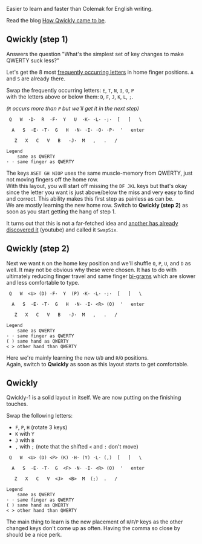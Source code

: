 Easier to learn and faster than Colemak for English writing.

Read the blog [How Qwickly came to be](https://blog.keithkim.org/opensource/making-the-qwickest-keyboard-layout).

## Qwickly (step 1)

Answers the question "What's the simplest set of key changes to make QWERTY suck less?"

Let's get the 8 most [frequently occurring letters](https://en.wikipedia.org/wiki/Letter_frequency) in home finger positions. `A` and `S` are already there.

Swap the frequently occurring letters: `E`, `T`, `N`, `I`, `O`, `P`<br/>
with the letters above or below them: `D`, `F`, `J`, `K`, `L`, `;`.

*(`R` occurs more than `P` but we'll get it in the next step)*
```
 Q   W  ·D·  R  ·F·  Y   U  ·K· ·L· ·;·  [   ]   \

  A   S  ·E· ·T·  G   H  ·N· ·I· ·O· ·P·  '   enter

   Z   X   C   V   B   ·J·  M   ,   .   /

Legend
    same as QWERTY
· · same finger as QWERTY
```
The keys `ASET GH NIOP` uses the same muscle-memory from QWERTY, just not moving fingers off the home row.<br/>
With this layout, you will start off missing the `DF JKL` keys but that's okay since the letter you want is just above/below the miss and very easy to find and correct. This ability makes this first step as painless as can be.<br/>
We are mostly learning the new home row. Switch to **Qwickly (step 2)** as soon as you start getting the hang of step 1.

It turns out that this is not a far-fetched idea and [another has already discovered it](https://www.youtube.com/watch?v=9JMhIDGfquU&feature=youtu.be) (youtube) and called it `SwapSix`.

## Qwickly (step 2)

Next we want `R` on the home key position and we'll shuffle `O`, `P`, `U`, and `D` as well. It may not be obvious why these were chosen. It has to do with ultimately reducing finger travel and same finger [bi-grams](https://blogs.sas.com/content/iml/2014/09/26/bigrams.html) which are slower and less comfortable to type.

```
 Q   W  <U> (D) ·F·  Y  (P) ·K· ·L· ·;·  [   ]   \

  A   S  ·E· ·T·  G   H  ·N· ·I· <R> (O)  '   enter

   Z   X   C   V   B   ·J·  M   ,   .   /

Legend
    same as QWERTY
· · same finger as QWERTY
( ) same hand as QWERTY
< > other hand than QWERTY
```

Here we're mainly learning the new `U`/`D` and `R`/`O` positions.<br/>
Again, switch to **Qwickly** as soon as this layout starts to get comfortable.

## Qwickly

Qwickly-1 is a solid layout in itself. We are now putting on the finishing touches.

Swap the following letters:
- `F`, `P`, `H` (rotate 3 keys)
- `K` with `Y`
- `J` with `B`
- `,` with `;` (note that the shifted `<` and `:` don't move)

```
 Q   W  <U> (D) <P> (K) ·H· (Y) ·L· (,)  [   ]   \

  A   S  ·E· ·T·  G  <F> ·N· ·I· <R> (O)  '   enter

   Z   X   C   V  <J>  <B>  M  (;)  .   /

Legend
    same as QWERTY
· · same finger as QWERTY
( ) same hand as QWERTY
< > other hand than QWERTY
```

The main thing to learn is the new placement of `H`/`F`/`P` keys as the other changed keys don't come up as often. Having the comma so close by should be a nice perk.
